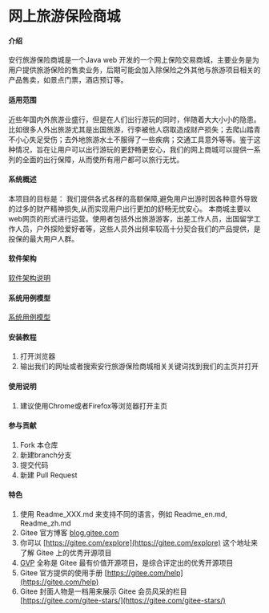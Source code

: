 # 网上旅游保险商城

#### 介绍
安行旅游保险商城是一个Java web 开发的一个网上保险交易商城，主要业务是为用户提供旅游保险的售卖业务，后期可能会加入除保险之外其他与旅游项目相关的产品售卖，如景点门票，酒店预订等。

#### 适用范围
近些年国内外旅游业盛行，但是在人们出行游玩的同时，伴随着大大小小的隐患。比如很多人外出旅游尤其是出国旅游，行李被他人窃取造成财产损失；去爬山踏青不小心失足受伤；去外地旅游水土不服得了一些疾病；交通工具意外等等。鉴于这种情况，旨在让用户可以出行游玩的更舒畅更安心，我们的网上商城可以提供一系列的全面的出行保障，从而使所有用户都可以旅行无忧。

#### 系统概述
本项目的目标是：
我们提供各式各样的高额保障,避免用户出游时因各种意外导致的过多的财产精神损失,从而实现用户出行更加的舒畅无忧安心。
本商城主要以web网页的形式进行运营。使用者包括外出旅游游客，出差工作人员，出国留学工作人员，户外探险爱好者等，这些人员外出频率较高十分契合我们的产品提供，是投保的最大用户人群。

#### 软件架构
[软件架构说明](https://images.gitee.com/uploads/images/2020/1202/205136_df048ff5_5131179.png "架构.png") 

#### 系统用例模型
[系统用例模型](https://images.gitee.com/uploads/images/2020/1208/000937_7ef5d310_6517781.png "安行旅游保险网上商城项目用例图.png")


#### 安装教程

1.  打开浏览器
2.  输出我们的网址或者搜索安行旅游保险商城相关关键词找到我们的主页并打开


#### 使用说明

1.  建议使用Chrome或者Firefox等浏览器打开主页 

#### 参与贡献

1.  Fork 本仓库
2.  新建branch分支
3.  提交代码
4.  新建 Pull Request


#### 特色

1.  使用 Readme\_XXX.md 来支持不同的语言，例如 Readme\_en.md, Readme\_zh.md
2.  Gitee 官方博客 [blog.gitee.com](https://blog.gitee.com)
3.  你可以 [https://gitee.com/explore](https://gitee.com/explore) 这个地址来了解 Gitee 上的优秀开源项目
4.  [GVP](https://gitee.com/gvp) 全称是 Gitee 最有价值开源项目，是综合评定出的优秀开源项目
5.  Gitee 官方提供的使用手册 [https://gitee.com/help](https://gitee.com/help)
6.  Gitee 封面人物是一档用来展示 Gitee 会员风采的栏目 [https://gitee.com/gitee-stars/](https://gitee.com/gitee-stars/)

